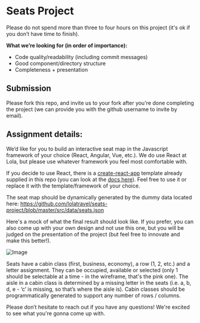 # Seats Project

Please do not spend more than three to four hours on this project (it's ok if you don’t have time to finish).

**What we’re looking for (in order of importance):**

- Code quality/readability (including commit messages)
- Good component/directory structure
- Completeness + presentation

## Submission

Please fork this repo, and invite us to your fork after you're done completing the project (we can provide you with the github username to invite by email).

## Assignment details:

We’d like for you to build an interactive seat map in the Javascript framework of your choice (React, Angular, Vue, etc.). We do use React at Lola, but please use whatever framework you feel most comfortable with.

If you decide to use React, there is a [create-react-app](https://github.com/facebook/create-react-app) template already supplied in this repo (you can look at the [docs here](https://facebook.github.io/create-react-app/docs/getting-started)). Feel free to use it or replace it with the template/framework of your choice.

The seat map should be dynamically generated by the dummy data located here: https://github.com/lolatravel/seats-project/blob/master/src/data/seats.json

Here's a mock of what the final result should look like. If you prefer, you can also come up with your own design and not use this one, but you will be judged on the presentation of the project (but feel free to innovate and make this better!).

![Image](https://github.com/lolatravel/seats-project/blob/master/images/seats.png)

Seats have a cabin class (first, business, economy), a row (1, 2, etc.) and a letter assignment. They can be occupied, available or selected (only 1 should be selectable at a time - in the wireframe, that's the pink one).
The aisle in a cabin class is determined by a missing letter in the seats (i.e. a, b, d, e - ‘c’ is missing, so that’s where the aisle is).
Cabin classes should be programmatically generated to support any number of rows / columns.

Please don’t hesitate to reach out if you have any questions! We're excited to see what you're gonna come up with.
